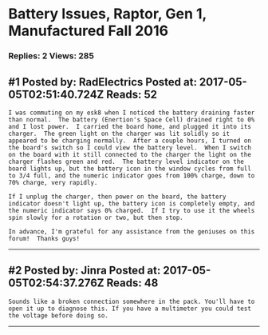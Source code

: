 # Battery Issues, Raptor, Gen 1, Manufactured Fall 2016

### Replies: 2 Views: 285

## \#1 Posted by: RadElectrics Posted at: 2017-05-05T02:51:40.724Z Reads: 52

```
I was commuting on my esk8 when I noticed the battery draining faster than normal.  The battery (Enertion's Space Cell) drained right to 0% and I lost power.  I carried the board home, and plugged it into its charger.  The green light on the charger was lit solidly so it appeared to be charging normally.  After a couple hours, I turned on the board's switch so I could view the battery level.  When I switch on the board with it still connected to the charger the light on the charger flashes green and red.  The battery level indicator on the board lights up, but the battery icon in the window cycles from full to 3/4 full, and the numeric indicator goes from 100% charge, down to 70% charge, very rapidly.

If I unplug the charger, then power on the board, the battery indicator doesn't light up, the battery icon is completely empty, and the numeric indicator says 0% charged.  If I try to use it the wheels spin slowly for a rotation or two, but then stop.

In advance, I'm grateful for any assistance from the geniuses on this forum!  Thanks guys!
```

---
## \#2 Posted by: Jinra Posted at: 2017-05-05T02:54:37.276Z Reads: 48

```
Sounds like a broken connection somewhere in the pack. You'll have to open it up to diagnose this. If you have a multimeter you could test the voltage before doing so.
```

---
